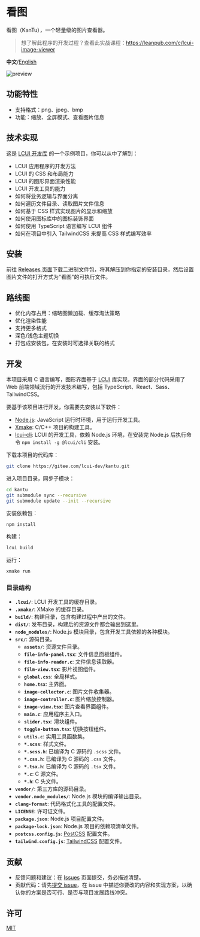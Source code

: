 # 看图

看图（KanTu），一个轻量级的图片查看器。

> 想了解此程序的开发过程？查看此实战课程：https://leanpub.com/c/lcui-image-viewer

**中文**/[English](./README.md)

![preview](./preview.jpg)

## 功能特性

- 支持格式：png、jpeg、bmp
- 功能：缩放、全屏模式、查看图片信息

## 技术实现

这是 [LCUI 开发库](https://github.com/lc-soft/LCUI) 的一个示例项目，你可以从中了解到：

- LCUI 应用程序的开发方法
- LCUI 的 CSS 和布局能力
- LCUI 的图形界面渲染性能
- LCUI 开发工具的能力
- 如何将业务逻辑与界面分离
- 如何遍历文件目录、读取图片文件信息
- 如何基于 CSS 样式实现图片的显示和缩放
- 如何使用图标库中的图标装饰界面
- 如何使用 TypeScript 语言编写 LCUI 组件
- 如何在项目中引入 TailwindCSS 来提高 CSS 样式编写效率

## 安装

前往 [Releases 页面](https://github.com/lcui-dev/kantu/releases)下载二进制文件包，将其解压到你指定的安装目录，然后设置图片文件的打开方式为"看图"的可执行文件。

## 路线图

- 优化内存占用：缩略图懒加载、缓存淘汰策略
- 优化渲染性能
- 支持更多格式
- 深色/浅色主题切换
- 打包成安装包，在安装时可选择关联的格式

## 开发

本项目采用 C 语言编写，图形界面基于 [LCUI](https://github.com/lc-soft/LCUI) 库实现，界面的部分代码采用了 Web 前端领域流行的开发技术编写，包括 TypeScript、React、Sass、TailwindCSS。

要基于该项目进行开发，你需要先安装以下软件：

- [Node.js](https://nodejs.org/zh-cn): JavaScript 运行时环境，用于运行开发工具。
- [Xmake](https://xmake.io/): C/C++ 项目的构建工具。
- [lcui-cli](https://github.com/lcui-dev/lcui-cli): LCUI 的开发工具，依赖 Node.js 环境，在安装完 Node.js 后执行命令 `npm install -g @lcui/cli` 安装。

下载本项目的代码库：

```sh
git clone https://gitee.com/lcui-dev/kantu.git
```

进入项目目录，同步子模块：

```sh
cd kantu
git submodule sync --recursive
git submodule update --init --recursive
```

安装依赖包：

```sh
npm install
```

构建：

```sh
lcui build
```

运行：

```sh
xmake run
```

### 目录结构

- **`.lcui/`**: LCUI 开发工具的缓存目录。
- **`.xmake/`**: XMake 的缓存目录。
- **`build/`**: 构建目录，包含构建过程中产出的文件。
- **`dist/`**: 发布目录，构建后的资源文件都会输出到这里。
- **`node_modules/`**: Node.js 模块目录，包含开发工具依赖的各种模块。
- **`src/`**: 源码目录。
    - **`assets/`**: 资源文件目录。
    - **`file-info-panel.tsx`**: 文件信息面板组件。
    - **`file-info-reader.c`**: 文件信息读取器。
    - **`film-view.tsx`**: 影片视图组件。
    - **`global.css`**: 全局样式。
    - **`home.tsx`**: 主界面。
    - **`image-collector.c`**: 图片文件收集器。
    - **`image-controller.c`**: 图片缩放控制器。
    - **`image-view.tsx`**: 图片查看界面组件。 
    - **`main.c`**: 应用程序主入口。
    - **`slider.tsx`**: 滑块组件。
    - **`toggle-button.tsx`**: 切换按钮组件。
    - **`utils.c`**: 实用工具函数集。
    - **`*.scss`**: 样式文件。
    - **`*.scss.h`**: 已编译为 C 源码的 `.scss` 文件。
    - **`*.css.h`**: 已编译为 C 源码的 `.css` 文件。
    - **`*.tsx.h`**: 已编译为 C 源码的 `.tsx` 文件。
    - **`*.c`**: C 源文件。
    - **`*.h`**: C 头文件。
- **`vendor/`**: 第三方库的源码目录。
- **`vendor.node_modules/`**: Node.js 模块的编译输出目录。
- **`clang-format`**: 代码格式化工具的配置文件。
- **`LICENSE`**: 许可证文件。
- **`package.json`**: Node.js 项目配置文件。
- **`package-lock.json`**: Node.js 项目的依赖项清单文件。
- **`postcss.config.js`**: [PostCSS](https://postcss.org/) 配置文件。
- **`tailwind.config.js`**: [TailwindCSS](https://tailwindcss.com/) 配置文件。

## 贡献

- 反馈问题和建议：在 [Issues](https://github.com/lcui-dev/kantu/issues/new) 页面提交，务必描述清楚。
- 贡献代码：请先[提交 issue](https://github.com/lcui-dev/kantu/issues/new)，在 issue 中描述你要改的内容和实现方案，以确认你的方案是否可行、是否与项目发展路线冲突。

## 许可

[MIT](./LICENSE.TXT)
